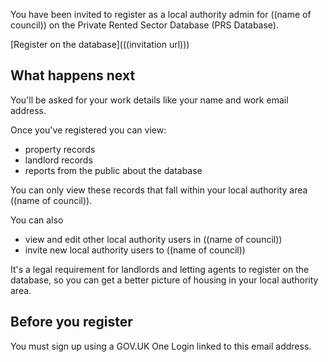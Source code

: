 You have been invited to register as a local authority admin for ((name of council)) on the Private Rented Sector Database (PRS Database).

[Register on the database](((invitation url)))

## What happens next
You'll be asked for your work details like your name and work email address.

Once you've registered you can view:
* property records
* landlord records
* reports from the public about the database

You can only view these records that fall within your local authority area ((name of council)).

You can also
* view and edit other local authority users in ((name of council))
* invite new local authority users to ((name of council))

It's a legal requirement for landlords and letting agents to register on the database, so you can get a better picture of housing in your local authority area.

## Before you register
You must sign up using a GOV.UK One Login linked to this email address.